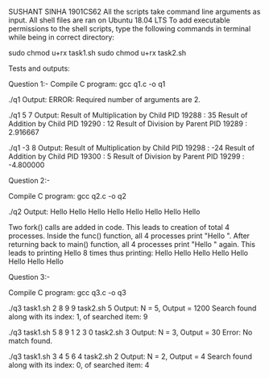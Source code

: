 SUSHANT SINHA
1901CS62
All the scripts take command line arguments as input.
All shell files are ran on Ubuntu 18.04 LTS
To add executable permissions to the shell scripts, type the following commands in terminal while being in correct directory:

sudo chmod u+rx task1.sh
sudo chmod u+rx task2.sh

Tests and outputs:

Question 1:-
Compile C program:
gcc q1.c -o q1

./q1
Output: ERROR: Required number of arguments are 2.

./q1 5 7
Output:
Result of Multiplication by Child PID 19288 : 35
Result of Addition by Child PID 19290 : 12
Result of Division by Parent PID 19289 : 2.916667

./q1 -3 8
Output:
Result of Multiplication by Child PID 19298 : -24
Result of Addition by Child PID 19300 : 5
Result of Division by Parent PID 19299 : -4.800000

Question 2:-

Compile C program:
gcc q2.c -o q2

./q2
Output: Hello   Hello   Hello   Hello   Hello   Hello   Hello   Hello   

Two fork() calls are added in code. This leads to creation of total 4 processes.
Inside the func() function, all 4 processes print "Hello    ".
After returning back to main() function, all 4 processes print "Hello   " again.
This leads to printing Hello 8 times thus printing:
Hello   Hello   Hello   Hello   Hello   Hello   Hello   Hello   

Question 3:-

Compile C program:
gcc q3.c -o q3

./q3 task1.sh 2 8 9 9 task2.sh 5
Output: 
N = 5, Output = 1200
Search found along with its index: 1, of searched item: 9

./q3 task1.sh 5 8 9 1 2 3 0 task2.sh 3
Output: 
N = 3, Output = 30
Error: No match found.

./q3 task1.sh 3 4 5 6 4 task2.sh 2
Output:
N = 2, Output = 4
Search found along with its index: 0, of searched item: 4